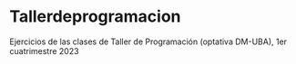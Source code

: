# Tallerdeprogramacion
Ejercicios de las clases de Taller de Programación (optativa DM-UBA), 1er cuatrimestre 2023
